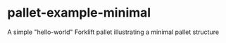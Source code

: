 # pallet-example-minimal
A simple "hello-world" Forklift pallet illustrating a minimal pallet structure

